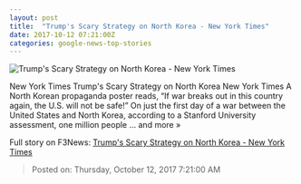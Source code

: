 ```yaml
---
layout: post
title:  "Trump's Scary Strategy on North Korea - New York Times"
date: 2017-10-12 07:21:00Z
categories: google-news-top-stories
---
```


![Trump's Scary Strategy on North Korea - New York Times](https://static01.nyt.com/images/2017/10/12/opinion/12kristofWeb/12kristofWeb-facebookJumbo.jpg)

New York Times Trump's Scary Strategy on North Korea New York Times A North Korean propaganda poster reads, “If war breaks out in this country again, the U.S. will not be safe!” On just the first day of a war between the United States and North Korea, according to a Stanford University assessment, one million people ... and more »


Full story on F3News: [Trump's Scary Strategy on North Korea - New York Times](http://www.f3nws.com/n/HztGfH)

> Posted on: Thursday, October 12, 2017 7:21:00 AM
